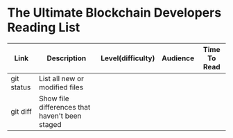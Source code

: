 # The Ultimate Blockchain Developers Reading List

| Link | Description | Level(difficulty) | Audience | Time To Read
| --- | --- | --- | --- | --- |
| git status | List all new or modified files |
| git diff | Show file differences that haven't been staged |
